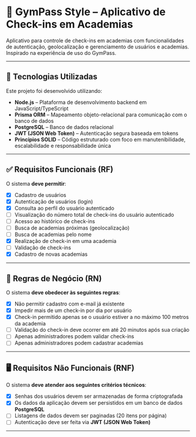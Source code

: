 # 📱 GymPass Style – Aplicativo de Check-ins em Academias

Aplicativo para controle de check-ins em academias com funcionalidades de autenticação, geolocalização e gerenciamento de usuários e academias. Inspirado na experiência de uso do GymPass.

---

## 🚀 Tecnologias Utilizadas

Este projeto foi desenvolvido utilizando:

- **Node.js** – Plataforma de desenvolvimento backend em JavaScript/TypeScript
- **Prisma ORM** – Mapeamento objeto-relacional para comunicação com o banco de dados
- **PostgreSQL** – Banco de dados relacional
- **JWT (JSON Web Token)** – Autenticação segura baseada em tokens
- **Princípios SOLID** – Código estruturado com foco em manutenibilidade, escalabilidade e responsabilidade única

---

## ✅ Requisitos Funcionais (RF)

O sistema **deve permitir**:

- [x] Cadastro de usuários  
- [x] Autenticação de usuários (login)  
- [x] Consulta ao perfil do usuário autenticado  
- [ ] Visualização do número total de check-ins do usuário autenticado  
- [ ] Acesso ao histórico de check-ins  
- [ ] Busca de academias próximas (geolocalização)  
- [ ] Busca de academias pelo nome  
- [x] Realização de check-in em uma academia  
- [ ] Validação de check-ins  
- [x] Cadastro de novas academias  

---

## 🧩 Regras de Negócio (RN)

O sistema **deve obedecer às seguintes regras**:

- [x] Não permitir cadastro com e-mail já existente  
- [x] Impedir mais de um check-in por dia por usuário  
- [x] Check-in permitido apenas se o usuário estiver a no máximo 100 metros da academia  
- [ ] Validação do check-in deve ocorrer em até 20 minutos após sua criação  
- [ ] Apenas administradores podem validar check-ins  
- [ ] Apenas administradores podem cadastrar academias  

---

## 🖥️ Requisitos Não Funcionais (RNF)

O sistema **deve atender aos seguintes critérios técnicos**:

- [x] Senhas dos usuários devem ser armazenadas de forma criptografada  
- [x] Os dados da aplicação devem ser persistidos em um banco de dados **PostgreSQL**  
- [ ] Listagens de dados devem ser paginadas (20 itens por página)  
- [ ] Autenticação deve ser feita via **JWT (JSON Web Token)**  

---
